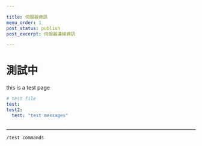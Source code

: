 ```yaml
---

title: 伺服器資訊
menu_order: 1
post_status: publish
post_excerpt: 伺服器連線資訊

---
```


# 測試中

this is a test page

```yaml
# test file
test:
test2:
  test: "test messages"
  
```

---

`/test commands`
